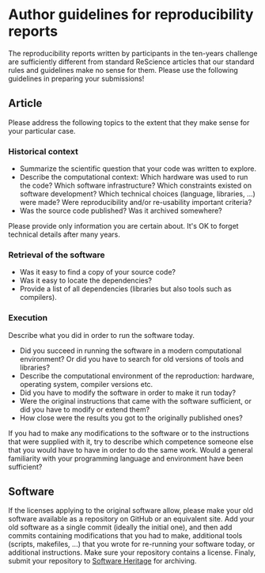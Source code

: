 # Author guidelines for reproducibility reports

The reproducibility reports written by participants in the ten-years challenge are sufficiently different from standard ReScience articles that our standard rules and guidelines make no sense for them. Please use the following guidelines in preparing your submissions!

## Article

Please address the following topics to the extent that they make sense for your particular case.

### Historical context

- Summarize the scientific question that your code was written to explore.
- Describe the computational context: Which hardware was used to run the code? Which software infrastructure? Which constraints existed on software development? Which technical choices (language, libraries, ...) were made? Were reproducibility and/or re-usability important criteria?
- Was the source code published? Was it archived somewhere?

Please provide only information you are certain about. It's OK to forget technical details after many years.

### Retrieval of the software

- Was it easy to find a copy of your source code?
- Was it easy to locate the dependencies?
- Provide a list of all dependencies (libraries but also tools such as compilers).

### Execution

Describe what you did in order to run the software today.

- Did you succeed in running the software in a modern computational environment? Or did you have to search for old versions of tools and libraries?
- Describe the computational environment of the reproduction: hardware, operating system, compiler versions etc.
- Did you have to modify the software in order to make it run today?
- Were the original instructions that came with the software sufficient, or did you have to modify or extend them?
- How close were the results you got to the originally published ones?

If you had to make any modifications to the software or to the instructions that were supplied with it, try to describe which competence someone else that you would have to have in order to do the same work. Would a general familiarity with your programming language and environment have been sufficient?

## Software

If the licenses applying to the original software allow, please make your old software available as a repository on GitHub or an equivalent site. Add your old software as a single commit (ideally the initial one), and then add commits containing modifications that you had to make, additional tools (scripts, makefiles, ...) that you wrote for re-running your software today, or additional instructions. Make sure your repository contains a license. Finaly, submit your repository to [Software Heritage](http://save.softwareheritage.org/) for archiving.
